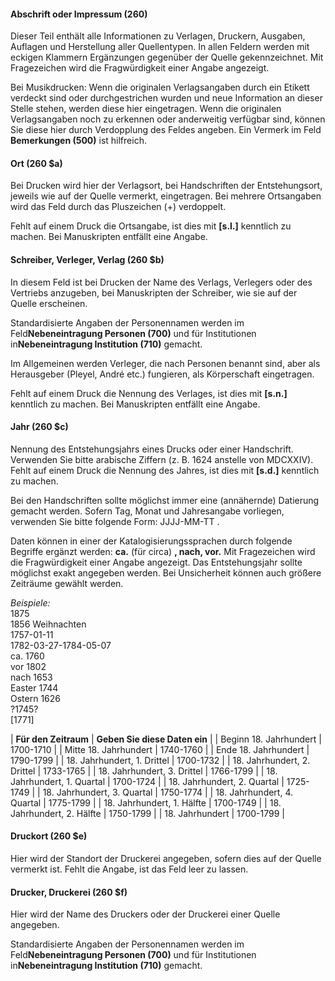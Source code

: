 #### Abschrift oder Impressum (260)

Dieser Teil enthält alle Informationen zu Verlagen, Druckern, Ausgaben, Auflagen und Herstellung aller Quellentypen. In allen Feldern werden mit eckigen Klammern Ergänzungen gegenüber der Quelle gekennzeichnet. Mit Fragezeichen wird die Fragwürdigkeit einer Angabe angezeigt.

Bei Musikdrucken: Wenn die originalen Verlagsangaben durch ein Etikett verdeckt sind oder durchgestrichen wurden und neue Information an dieser Stelle stehen, werden diese hier eingetragen. Wenn die originalen Verlagsangaben noch zu erkennen oder anderweitig verfügbar sind, können Sie diese hier durch Verdopplung des Feldes angeben. Ein Vermerk im Feld  **Bemerkungen (500)** ist hilfreich.

#### Ort (260 $a)

Bei Drucken wird hier der Verlagsort, bei Handschriften der Entstehungsort, jeweils wie auf der Quelle vermerkt, eingetragen. Bei mehrere Ortsangaben wird das Feld durch das Pluszeichen (+) verdoppelt.

Fehlt auf einem Druck die Ortsangabe, ist dies mit **[s.l.]** kenntlich zu machen. Bei Manuskripten entfällt eine Angabe.

#### Schreiber, Verleger, Verlag (260 $b)

In diesem Feld ist bei Drucken der Name des Verlags, Verlegers oder des Vertriebs anzugeben, bei Manuskripten der Schreiber, wie sie auf der Quelle erscheinen.

Standardisierte Angaben der Personennamen werden im Feld**Nebeneintragung Personen (700)** und für Institutionen in**Nebeneintragung Institution (710)** gemacht.

Im Allgemeinen werden Verleger, die nach Personen benannt sind, aber als Herausgeber (Pleyel, André etc.) fungieren, als Körperschaft eingetragen.

Fehlt auf einem Druck die Nennung des Verlages, ist dies mit **[s.n.]** kenntlich zu machen. Bei Manuskripten entfällt eine Angabe.

#### Jahr (260 $c)

Nennung des Entstehungsjahrs eines Drucks oder einer Handschrift. Verwenden Sie bitte arabische Ziffern (z. B. 1624 anstelle von MDCXXIV). Fehlt auf einem Druck die Nennung des Jahres, ist dies mit **[s.d.]** kenntlich zu machen.

Bei den Handschriften sollte möglichst immer eine (annähernde) Datierung gemacht werden. Sofern Tag, Monat und Jahresangabe vorliegen, verwenden Sie bitte folgende Form: JJJJ-MM-TT .

Daten können in einer der Katalogisierungssprachen durch folgende Begriffe ergänzt werden: **ca.** (für circa) **, nach, vor.** Mit Fragezeichen wird die Fragwürdigkeit einer Angabe angezeigt. Das Entstehungsjahr sollte möglichst exakt angegeben werden. Bei Unsicherheit können auch größere Zeiträume gewählt werden.

_Beispiele:_  
1875  
1856 Weihnachten  
1757-01-11  
1782-03-27-1784-05-07  
ca. 1760  
vor 1802  
nach 1653  
Easter 1744  
Ostern 1626  
?1745?  
[1771]

| **Für den Zeitraum** | **Geben Sie diese Daten ein** |
| Beginn 18. Jahrhundert | 1700-1710 |
| Mitte 18. Jahrhundert | 1740-1760 |
| Ende 18. Jahrhundert | 1790-1799 |
| 18. Jahrhundert, 1. Drittel | 1700-1732 |
| 18. Jahrhundert, 2. Drittel | 1733-1765 |
| 18. Jahrhundert, 3. Drittel | 1766-1799 |
| 18. Jahrhundert, 1. Quartal | 1700-1724 |
| 18. Jahrhundert, 2. Quartal | 1725-1749 |
| 18. Jahrhundert, 3. Quartal | 1750-1774 |
| 18. Jahrhundert, 4. Quartal | 1775-1799 |
| 18. Jahrhundert, 1. Hälfte | 1700-1749 |
| 18. Jahrhundert, 2. Hälfte | 1750-1799 |
| 18. Jahrhundert | 1700-1799 |

#### Druckort (260 $e)

Hier wird der Standort der Druckerei angegeben, sofern dies auf der Quelle vermerkt ist. Fehlt die Angabe, ist das Feld leer zu lassen.

#### Drucker, Druckerei (260 $f)

Hier wird der Name des Druckers oder der Druckerei einer Quelle angegeben.

Standardisierte Angaben der Personennamen werden im Feld**Nebeneintragung Personen (700)** und für Institutionen in**Nebeneintragung Institution (710)** gemacht.
